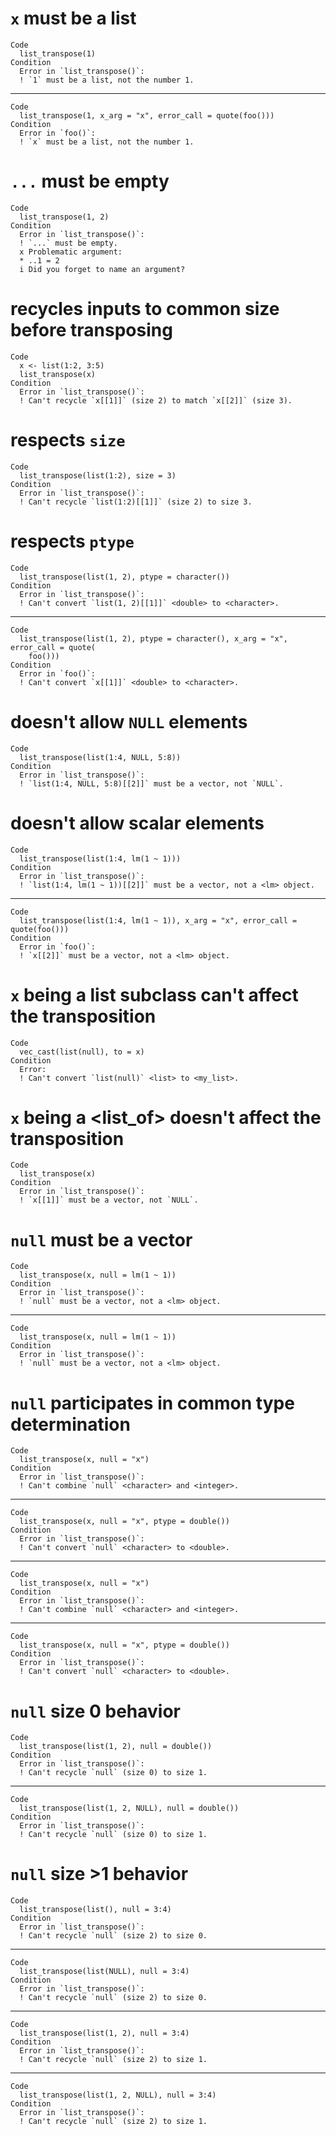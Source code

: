 # `x` must be a list

    Code
      list_transpose(1)
    Condition
      Error in `list_transpose()`:
      ! `1` must be a list, not the number 1.

---

    Code
      list_transpose(1, x_arg = "x", error_call = quote(foo()))
    Condition
      Error in `foo()`:
      ! `x` must be a list, not the number 1.

# `...` must be empty

    Code
      list_transpose(1, 2)
    Condition
      Error in `list_transpose()`:
      ! `...` must be empty.
      x Problematic argument:
      * ..1 = 2
      i Did you forget to name an argument?

# recycles inputs to common size before transposing

    Code
      x <- list(1:2, 3:5)
      list_transpose(x)
    Condition
      Error in `list_transpose()`:
      ! Can't recycle `x[[1]]` (size 2) to match `x[[2]]` (size 3).

# respects `size`

    Code
      list_transpose(list(1:2), size = 3)
    Condition
      Error in `list_transpose()`:
      ! Can't recycle `list(1:2)[[1]]` (size 2) to size 3.

# respects `ptype`

    Code
      list_transpose(list(1, 2), ptype = character())
    Condition
      Error in `list_transpose()`:
      ! Can't convert `list(1, 2)[[1]]` <double> to <character>.

---

    Code
      list_transpose(list(1, 2), ptype = character(), x_arg = "x", error_call = quote(
        foo()))
    Condition
      Error in `foo()`:
      ! Can't convert `x[[1]]` <double> to <character>.

# doesn't allow `NULL` elements

    Code
      list_transpose(list(1:4, NULL, 5:8))
    Condition
      Error in `list_transpose()`:
      ! `list(1:4, NULL, 5:8)[[2]]` must be a vector, not `NULL`.

# doesn't allow scalar elements

    Code
      list_transpose(list(1:4, lm(1 ~ 1)))
    Condition
      Error in `list_transpose()`:
      ! `list(1:4, lm(1 ~ 1))[[2]]` must be a vector, not a <lm> object.

---

    Code
      list_transpose(list(1:4, lm(1 ~ 1)), x_arg = "x", error_call = quote(foo()))
    Condition
      Error in `foo()`:
      ! `x[[2]]` must be a vector, not a <lm> object.

# `x` being a list subclass can't affect the transposition

    Code
      vec_cast(list(null), to = x)
    Condition
      Error:
      ! Can't convert `list(null)` <list> to <my_list>.

# `x` being a <list_of> doesn't affect the transposition

    Code
      list_transpose(x)
    Condition
      Error in `list_transpose()`:
      ! `x[[1]]` must be a vector, not `NULL`.

# `null` must be a vector

    Code
      list_transpose(x, null = lm(1 ~ 1))
    Condition
      Error in `list_transpose()`:
      ! `null` must be a vector, not a <lm> object.

---

    Code
      list_transpose(x, null = lm(1 ~ 1))
    Condition
      Error in `list_transpose()`:
      ! `null` must be a vector, not a <lm> object.

# `null` participates in common type determination

    Code
      list_transpose(x, null = "x")
    Condition
      Error in `list_transpose()`:
      ! Can't combine `null` <character> and <integer>.

---

    Code
      list_transpose(x, null = "x", ptype = double())
    Condition
      Error in `list_transpose()`:
      ! Can't convert `null` <character> to <double>.

---

    Code
      list_transpose(x, null = "x")
    Condition
      Error in `list_transpose()`:
      ! Can't combine `null` <character> and <integer>.

---

    Code
      list_transpose(x, null = "x", ptype = double())
    Condition
      Error in `list_transpose()`:
      ! Can't convert `null` <character> to <double>.

# `null` size 0 behavior

    Code
      list_transpose(list(1, 2), null = double())
    Condition
      Error in `list_transpose()`:
      ! Can't recycle `null` (size 0) to size 1.

---

    Code
      list_transpose(list(1, 2, NULL), null = double())
    Condition
      Error in `list_transpose()`:
      ! Can't recycle `null` (size 0) to size 1.

# `null` size >1 behavior

    Code
      list_transpose(list(), null = 3:4)
    Condition
      Error in `list_transpose()`:
      ! Can't recycle `null` (size 2) to size 0.

---

    Code
      list_transpose(list(NULL), null = 3:4)
    Condition
      Error in `list_transpose()`:
      ! Can't recycle `null` (size 2) to size 0.

---

    Code
      list_transpose(list(1, 2), null = 3:4)
    Condition
      Error in `list_transpose()`:
      ! Can't recycle `null` (size 2) to size 1.

---

    Code
      list_transpose(list(1, 2, NULL), null = 3:4)
    Condition
      Error in `list_transpose()`:
      ! Can't recycle `null` (size 2) to size 1.

